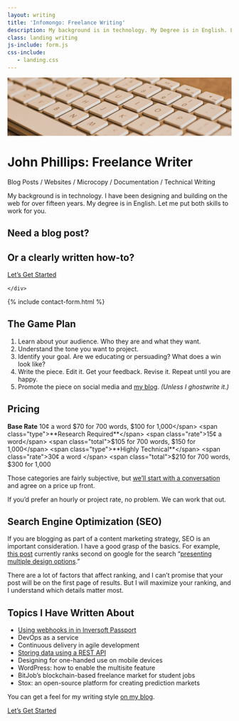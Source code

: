 ```yaml
---
layout: writing
title: 'Infomongo: Freelance Writing'
description: My background is in technology. My Degree is in English. Let me put both to work for you.
class: landing writing
js-include: form.js
css-include: 
   - landing.css
---
```


<img src="/img/keyboard.jpg" class="full-width" alt="">

# John Phillips: Freelance&nbsp;Writer

<p class="title larger">Blog Posts / Websites / Microcopy / Documentation / Technical Writing</p>

<div class="narrow" markdown="1">

My background is in technology. I have been designing and building on the web for over fifteen years. My degree is in English. Let me put both skills to work for you.

</div>


<div class="two-col top-margin bottom-margin1 top">
	<div class="text-col">
		<h2>Need a blog post?</h2>
		<h2>Or a clearly written how-to?</h2>
	</div>	
	<div class="cta-col">
		<a href="#contact" class="button cta prevent">Let’s Get Started</a>

	</div>
</div>

{% include contact-form.html %}


## The Game Plan

1. Learn about your audience. Who they are and what they want.
1. Understand the tone you want to project.
1. Identify your goal. Are we educating or persuading? What does a win look like?
1. Write the piece. Edit it. Get your feedback. Revise it. Repeat until you are happy.
1. Promote the piece on social media and [my blog](/posts/). *(Unless I ghostwrite it.)*

<div class="narrow" markdown="1">

## Pricing

<span class="type">**Base Rate**</span>		  <span class="rate">10¢ a word</span>   <span class="total">$70 for 700 words, $100 for 1,000</span>  
<span class="type">**Research Required**</span>		  <span class="rate">15¢ a word</span>   <span class="total">$105 for 700 words, $150 for 1,000</span>  
<span class="type">**Highly Technical**</span> <span class="rate">30¢ a word </span>  <span class="total">$210 for 700 words, $300 for 1,000</span>

Those categories are fairly subjective, but <a href="#contact" class="cta">we’ll start with a conversation</a> and agree on a price up front. 

If you’d prefer an hourly or project rate, no problem. We can work that out. 

## Search Engine Optimization (SEO)

If you are blogging as part of a content marketing strategy, SEO is an important consideration. I have a good grasp of the basics. For example, [this post](/posts/presenting-mulitple-design-options) currently ranks second on google for the search “[presenting multiple design options](https://www.google.com/search?hl=en&q=presenting%20multiple%20design%20options).”

There are a lot of factors that affect ranking, and I can’t promise that your post will be on the first page of results. But I will maximize your ranking, and I understand which details matter most.

## Topics I Have Written About

* [Using webhooks in in Inversoft Passport](https://www.inversoft.com/blog/2018/05/22/using-webhooks-in-passport-delete-user-data/?utm_source=webhook&utm_medium=jp&utm_campaign=postshare)
* DevOps as a service
* Continuous delivery in agile development
* [Storing data using a REST API](https://www.inversoft.com/blog/2018/02/28/storing-user-data-passport/?utm_source=jphilips&utm_medium=authorpost&utm_campaign=storingurls)
* Designing for one-handed use on mobile devices
* WordPress: how to enable the multisite feature
* BitJob’s blockchain-based freelance market for student jobs
* Stox: an open-source platform for creating prediction markets

You can get a feel for my writing style [on my blog](/posts/).

<div class="top-margin center">
	<a href="#contact" class="button cta">Let’s Get Started</a>
</div>

</div>




<!-- <p class="narrow">I strive for clarity and simplicity in my wrting. I use several online tools to analyze and improve its readability.</p> -->
